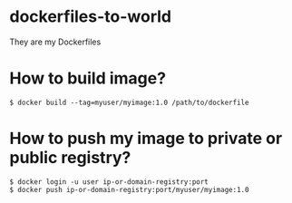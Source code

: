 # dockerfiles-to-world
They are my Dockerfiles

# How to build image?
```{r, engine='bash', count_lines}
$ docker build --tag=myuser/myimage:1.0 /path/to/dockerfile
```

# How to push my image to private or public registry?
```{r, engine='bash', count_lines}
$ docker login -u user ip-or-domain-registry:port
$ docker push ip-or-domain-registry:port/myuser/myimage:1.0
```

